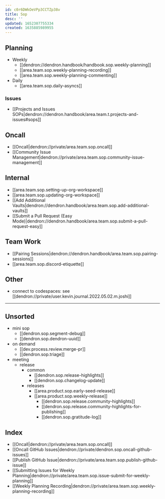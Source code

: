 ```yaml
---
id: c0r6DWkOeVPp3CCTZp38v
title: Sop
desc: ''
updated: 1652307755334
created: 1635885989955
---
```



## Planning
- Weekly
    - [[dendron://dendron.handbook/handbook.sop.weekly-planning]]
    - [[area.team.sop.weekly-planning-recording]]
    - [[area.team.sop.weekly-planning-commenting]]
- Daily
    - [[area.team.sop.daily-asyncs]]

### Issues 
- [[Projects and Issues SOPs|dendron://dendron.handbook/area.team.t.projects-and-issues#sops]]

## Oncall
- [[Oncall|dendron://private/area.team.sop.oncall]]
- [[Community Issue Management|dendron://private/area.team.sop.community-issue-management]]

## Internal
- [[area.team.sop.setting-up-org-workspace]]
- [[area.team.sop.updating-org-workspace]]
- [[Add Additional Vaults|dendron://dendron.handbook/area.team.sop.add-additional-vaults]]
- [[Submit a Pull Request (Easy Mode)|dendron://dendron.handbook/area.team.sop.submit-a-pull-request-easy]]

## Team Work
- [[Pairing Sessions|dendron://dendron.handbook/area.team.sop.pairing-sessions]]
- [[area.team.sop.discord-etiquette]]

## Other
- connect to codespaces: see [[dendron://private/user.kevin.journal.2022.05.02.m.joshi]]

---

## Unsorted
- mini sop
    - [[dendron.sop.segment-debug]]
    - [[dendron.sop.dendron-uuid]]
- on demand
    - [[dev.process.review.merge-pr]]
    - [[dendron.sop.triage]]
- meeting
    - release
        - common
            - [[dendron.sop.release-highlights]]
            - [[dendron.sop.changelog-update]]
        - releases
            - [[area.product.sop.early-seed-release]]
            - [[area.product.sop.weekly-release]]
                - [[dendron.sop.release.community-highlights]]
                - [[dendron.sop.release.community-highlights-for-publishing]]
                - [[dendron.sop.gratitude-log]]

## Index
- [[Oncall|dendron://private/area.team.sop.oncall]]
- [[Oncall GitHub Issues|dendron://private/dendron.sop.oncall-github-issues]]
- [[Publish GitHub Issue|dendron://private/area.team.sop.publish-github-issue]]
- [[Submitting Issues for Weekly Planning|dendron://private/area.team.sop.issue-submit-for-weekly-planning]]
- [[Weekly Planning Recording|dendron://private/area.team.sop.weekly-planning-recording]]
